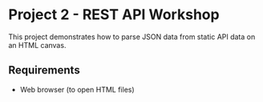 # Project 2 - REST API Workshop

This project demonstrates how to parse JSON data from static API data on an HTML canvas.

## Requirements

* Web browser (to open HTML files)